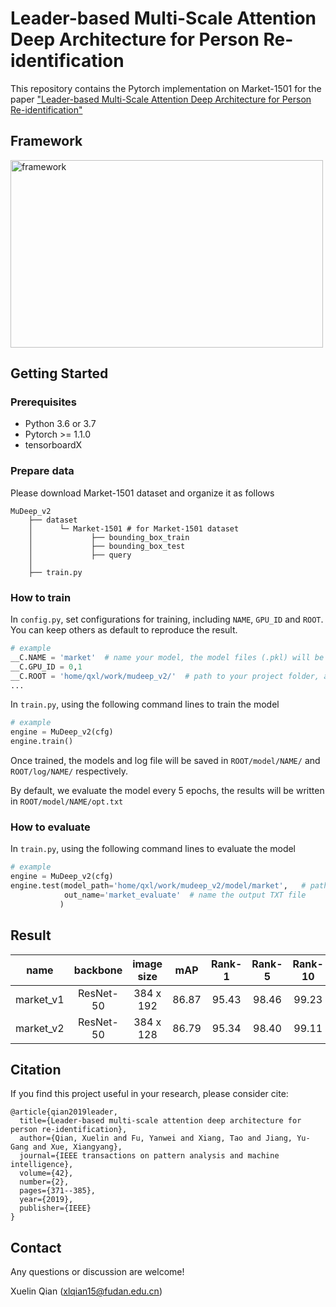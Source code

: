 # Leader-based Multi-Scale Attention Deep Architecture for Person Re-identification
This repository contains the Pytorch implementation on Market-1501 for the paper ["Leader-based Multi-Scale Attention Deep Architecture for Person Re-identification"](http://epubs.surrey.ac.uk/852875/1/final_version.pdf)

## Framework
<img src='https://github.com/naiq/MuDeep_v2/blob/master/fig/framework.png' width=500 height=300 alt='framework'>

## Getting Started
### Prerequisites
* Python 3.6 or 3.7
* Pytorch >= 1.1.0
* tensorboardX

### Prepare data
Please download Market-1501 dataset and organize it as follows

    MuDeep_v2
        ├── dataset
        │      └─ Market-1501 # for Market-1501 dataset
        │             ├── bounding_box_train
        │             ├── bounding_box_test
        │             ├── query
        │
        ├── train.py
 
 ### How to train
 In `config.py`, set configurations for training, including `NAME`, `GPU_ID` and `ROOT`. You can keep others as default to reproduce the result.
 ``` python
 # example
 __C.NAME = 'market'  # name your model, the model files (.pkl) will be saved according to this name
 __C.GPU_ID = 0,1  
 __C.ROOT = 'home/qxl/work/mudeep_v2/'  # path to your project folder, all models and log files will be saved in this folder
 ...
 ```
 
 In `train.py`, using the following command lines to train the model
 
 ``` python
 # example
 engine = MuDeep_v2(cfg)
 engine.train()
 ```
 Once trained, the models and log file will be saved in `ROOT/model/NAME/` and `ROOT/log/NAME/` respectively.
 
 By default, we evaluate the model every 5 epochs, the results will be written in `ROOT/model/NAME/opt.txt`

 
 ### How to evaluate
 In `train.py`, using the following command lines to evaluate the model
 
 ``` python
 # example
 engine = MuDeep_v2(cfg)
 engine.test(model_path='home/qxl/work/mudeep_v2/model/market',   # path to your model
             out_name='market_evaluate'  # name the output TXT file
            )
 ```
 
 ## Result
 | **name** | **backbone** | **image size** | **mAP** | **Rank-1** | **Rank-5** | **Rank-10** | **url** |
 | :------: | :------: | :------: | :------: | :------: | :------: | :------: | :------: |
 | market_v1 | ResNet-50 | 384 x 192 | 86.87 | 95.43 | 98.46 | 99.23 | [download](https://drive.google.com/file/d/1i_avJ0_Y2hsEfqhhL4DXBrRr1NEzpwZ_/view?usp=sharing) |
 | market_v2 | ResNet-50 | 384 x 128 | 86.79 | 95.34 | 98.40 | 99.11 | [download]() |
 
 
 
 ## Citation
If you find this project useful in your research, please consider cite:

    @article{qian2019leader,
      title={Leader-based multi-scale attention deep architecture for person re-identification},
      author={Qian, Xuelin and Fu, Yanwei and Xiang, Tao and Jiang, Yu-Gang and Xue, Xiangyang},
      journal={IEEE transactions on pattern analysis and machine intelligence},
      volume={42},
      number={2},
      pages={371--385},
      year={2019},
      publisher={IEEE}
    }

## Contact

Any questions or discussion are welcome!

Xuelin Qian (<xlqian15@fudan.edu.cn>)

